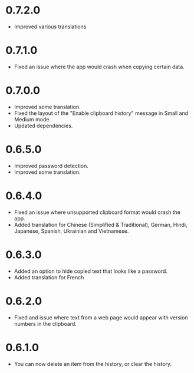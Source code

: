 # 0.7.2.0
- Improved various translations

# 0.7.1.0
- Fixed an issue where the app would crash when copying certain data.

# 0.7.0.0
- Improved some translation.
- Fixed the layout of the "Enable clipboard history" message in Small and Medium mode.
- Updated dependencies.

# 0.6.5.0
- Improved password detection.
- Improved some translation.

# 0.6.4.0
- Fixed an issue where unsupported clipboard format would crash the app.
- Added translation for Chinese (Simplified & Traditional), German, Hindi, Japanese, Spanish, Ukrainian and Vietnamese.

# 0.6.3.0
- Added an option to hide copied text that looks like a password.
- Added translation for French

# 0.6.2.0
- Fixed and issue where text from a web page would appear with version numbers in the clipboard.

# 0.6.1.0
- You can now delete an item from the history, or clear the history.
